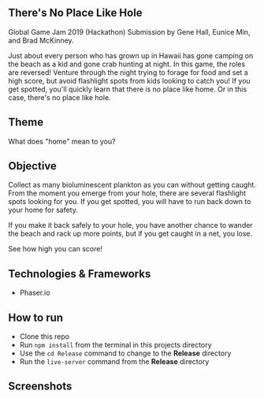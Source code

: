 ## There's No Place Like Hole

Global Game Jam 2019 (Hackathon) Submission by Gene Hall, Eunice Min, and Brad McKinney.

Just about every person who has grown up in Hawaii has gone camping on the beach as a kid 
and gone crab hunting at night. In this game, the roles are reversed! Venture through the 
night trying to forage for food and set a high score, but avoid flashlight spots from kids 
looking to catch you! If you get spotted, you'll quickly learn that there is no place like home. 
Or in this case, there's no place like hole.

## Theme

What does "home" mean to you?

## Objective

Collect as many bioluminescent plankton as you can without getting caught. From the moment you 
emerge from your hole, there are several flashlight spots looking for you. If you get spotted, 
you will have to run back down to your home for safety.

If you make it back safely to your hole, you have another chance to wander the beach and rack 
up more points, but if you get caught in a net, you lose.

See how high you can score!

## Technologies & Frameworks

* Phaser.io

## How to run

* Clone this repo
* Run `npm install` from the terminal in this projects directory
* Use the `cd Release` command to change to the **Release** directory
* Run the `live-server` command from the **Release** directory

## Screenshots


